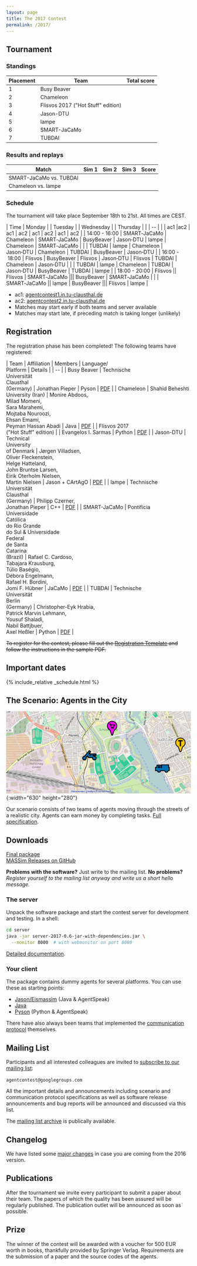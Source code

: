 ```yaml
---
layout: page
title: The 2017 Contest
permalink: /2017/
---
```


Tournament
----------

### Standings

Placement | Team | Total score
--- | --- | ---
1 | Busy Beaver |
2 | Chameleon |
3 | Flisvos 2017 ("Hot Stuff" edition) |
4 | Jason-DTU |
5 | lampe |
6 | SMART-JaCaMo |
7 | TUBDAI |

### Results and replays

Match | Sim 1 | Sim 2 | Sim 3 | Score
--- | --- | --- | --- | ---
SMART-JaCaMo vs. TUBDAI | | | |
Chameleon vs. lampe | | | |

### Schedule

The tournament will take place September 18th to 21st. All times are CEST.

| Time | Monday |  | Tuesday |  | Wednesday |  | Thursday |  |
| -- |
|  | ac1 |ac2 | ac1 | ac2 | ac1 | ac2 | ac1 | ac2 |
| 14:00&nbsp;-&nbsp;16:00 | SMART&#8209;JaCaMo | Chameleon | SMART&#8209;JaCaMo | BusyBeaver | Jason&#8209;DTU | lampe | Chameleon | SMART&#8209;JaCaMo |
|  | TUBDAI | lampe | Chameleon | Jason&#8209;DTU | Chameleon | TUBDAI | BusyBeaver | Jason&#8209;DTU |
| 16:00&nbsp;-&nbsp;18:00 | Flisvos | BusyBeaver | Flisvos | Jason&#8209;DTU | Flisvos | TUBDAI | Chameleon | Jason&#8209;DTU |
|  | TUBDAI | lampe | Chameleon | TUBDAI | Jason&#8209;DTU | BusyBeaver | TUBDAI | lampe |
| 18:00&nbsp;-&nbsp;20:00 | Flisvos || Flisvos | SMART&#8209;JaCaMo ||| BusyBeaver | SMART&#8209;JaCaMo |
| | SMART&#8209;JaCaMo || lampe | BusyBeaver ||| Flisvos | lampe |

- ac1: [agentcontest1.in.tu-clausthal.de](http://agentcontest1.in.tu-clausthal.de/)
- ac2: [agentcontest2.in.tu-clausthal.de](http://agentcontest2.in.tu-clausthal.de/)
- Matches may start early if both teams and server available
- Matches may start late, if preceding match is taking longer (unlikely)

Registration
------------

The registration phase has been completed! The following teams have registered:

| Team | Affiliation | Members | Language/<br>Platform | Details |
| -- |
| Busy Beaver | Technische<br> Universität<br> Clausthal<br> (Germany) | Jonathan Pieper | Pyson | [PDF](registration/Busy-Beaver.pdf) |
| Chameleon | Shahid Beheshti University (Iran) | Monire Abdoos, <br> Milad Momeni, <br> Sara Marahemi, <br> Mojtaba Nouroozi, <br> Ehsan Emami, <br> Peyman Hassan Abadi | Java | [PDF](registration/Chameleon.pdf) |
| Flisvos 2017 <br> ("Hot Stuff" edition) |  | Evangelos I. Sarmas | Python | [PDF](registration/Flisvos-2017.pdf) |
| Jason-DTU | Technical<br> University<br> of Denmark | Jørgen Villadsen, <br> Oliver Fleckenstein, <br> Helge Hatteland, <br> John Bruntse Larsen, <br> Eirik Oterholm Nielsen, <br> Martin Nielsen | Jason + CArtAgO | [PDF](registration/Jason-DTU.pdf) |
| lampe | Technische<br> Universität<br> Clausthal<br> (Germany) | Philipp Czerner, <br> Jonathan Pieper | C++ | [PDF](registration/lampe.pdf) |
| SMART-JaCaMo | Pontifícia<br> Universidade<br> Católica<br> do Rio Grande<br> do Sul & Universidade <br> Federal <br> de Santa <br> Catarina <br> (Brazil) | Rafael C. Cardoso, <br> Tabajara Krausburg, <br> Túlio Baségio, <br> Débora Engelmann, <br> Rafael H. Bordini, <br> Jomi F. Hübner | JaCaMo | [PDF](registration/SMART-JaCaMo.pdf) |
| TUBDAI | Technische<br> Universität<br> Berlin<br> (Germany) | Christopher-Eyk Hrabia, <br> Patrick Marvin Lehmann, <br> Yousuf Shaladi, <br> Nabil Battjbuer, <br> Axel Heßler | Python | [PDF](registration/TUBDAI.pdf) |

<del>To register for the contest, please fill out the [Registration Template](/2017/registration-template-2017.zip) and follow the instructions in the sample PDF.</del>

Important dates
---------------

{% include_relative _schedule.html %}

The Scenario: Agents in the City
--------------------------------

![Agents in the City](/2016/banner.jpg){:width="630" height="280"}

Our scenario consists of two teams of agents moving through the streets of a realistic city.
Agents can earn money by completing tasks. [Full specification](https://github.com/agentcontest/massim/blob/master/docs/scenario.md).


Downloads
---------

<div class="actions">
  <a href="https://github.com/agentcontest/massim/releases" title="MASSim on GitHub">
    <span class="title">Final package</span>
    <br>
    <span class="filename">MASSim Releases on GitHub</span>
  </a>
</div>

**Problems with the software?** Just write to the mailing list. **No problems?** *Register yourself to the mailing list anyway and write us a short hello message.*

### The server

Unpack the software package and start the contest server for development and testing. In a shell:

```bash
cd server
java -jar server-2017-0.6-jar-with-dependencies.jar \
  --monitor 8000  # with webmonitor on port 8000
```

[Detailed documentation](https://github.com/agentcontest/massim/blob/master/docs/server.md).

### Your client

The package contains dummy agents for several platforms. You can use these
as starting points:

* [Jason/Eismassim](https://github.com/agentcontest/massim/blob/master/docs/eismassim.md) (Java & AgentSpeak)
* [Java](https://github.com/agentcontest/massim/blob/master/docs/javaagents.md)
* [Pyson](https://github.com/niklasf/pyson) (Python & AgentSpeak)

There have also always been teams that implemented the
[communication protocol](https://github.com/agentcontest/massim/blob/master/docs/protocol.md)
themselves.

Mailing List
------------

Participants and all interested colleagues are invited to [subscribe to our
mailing list](https://groups.google.com/forum/#!forum/agentcontest):

`agentcontest@googlegroups.com`

All the important details and announcements including scenario and communication protocol specifications as well as software release announcements and bug reports will be announced and discussed via this list.

The [mailing list archive](https://groups.google.com/forum/#!forum/agentcontest) is publically available.

Changelog
---------

We have listed some [major changes](changelog) in case you are coming from the 2016 version.

Publications
------------

After the tournament we invite every participant to submit a paper
about their team. The papers of which the quality has been assured
will be regularly published. The publication outlet will be announced
as soon as possible.

Prize
-----

The winner of the contest will be awarded with a voucher for
500 EUR worth in books, thankfully provided by Springer Verlag.
Requirements are the submission of a paper and the source codes
of the agents.
